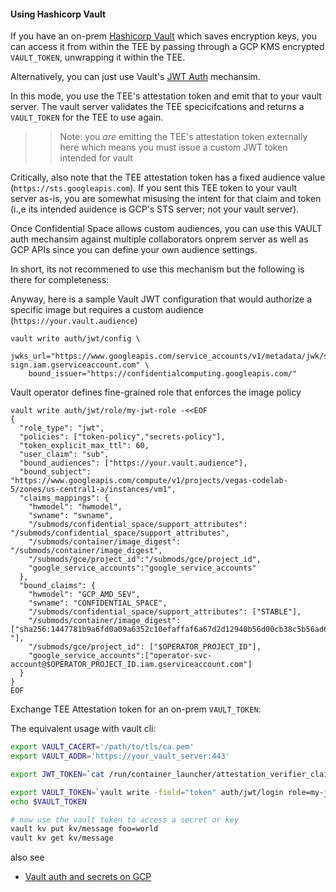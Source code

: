 #### Using Hashicorp Vault

If you have an on-prem [Hashicorp Vault](https://www.vaultproject.io/) which saves encryption keys, you can access it from within the TEE by passing through a GCP KMS encrypted `VAULT_TOKEN`, unwrapping it within the TEE.

Alternatively, you can just use Vault's [JWT Auth](https://developer.hashicorp.com/vault/docs/auth/jwt) mechansim.

In this mode, you use the TEE's attestation token and emit that to your vault server.  The vault server validates the TEE specicifcations and returns a `VAULT_TOKEN` for the TEE to use again.

>> Note: you _are_ emitting the TEE's attestation token externally here which means you must issue a custom JWT token intended for vault

Critically, also note that the TEE attestation token has a fixed audience value (`https://sts.googleapis.com`).  If you sent this TEE token to your vault server as-is, you are somewhat misusing the intent for that claim and token (i.,e its intended auidence is GCP's STS server; not your vault server). 

Once Confidential Space allows custom audiences,  you can use this VAULT auth mechansim against multiple collaborators onprem server as well as GCP APIs since you can define your own audience settings.

In short, its not recommened to use this mechanism but the following is there for completeness:

Anyway, here is a sample Vault JWT configuration that would authorize a specific image but requires a custom audience (`https://your.vault.audience`)

```hcl
vault write auth/jwt/config \
    jwks_url="https://www.googleapis.com/service_accounts/v1/metadata/jwk/signer@confidentialspace-sign.iam.gserviceaccount.com" \
    bound_issuer="https://confidentialcomputing.googleapis.com/"
```

Vault operator defines fine-grained role that enforces the image policy

```hcl
vault write auth/jwt/role/my-jwt-role -<<EOF
{
  "role_type": "jwt",
  "policies": ["token-policy","secrets-policy"],
  "token_explicit_max_ttl": 60,
  "user_claim": "sub",
  "bound_audiences": ["https://your.vault.audience"],
  "bound_subject": "https://www.googleapis.com/compute/v1/projects/vegas-codelab-5/zones/us-central1-a/instances/vm1",
  "claims_mappings": {
    "hwmodel": "hwmodel",
    "swname": "swname",
    "/submods/confidential_space/support_attributes": "/submods/confidential_space/support_attributes",    
    "/submods/container/image_digest": "/submods/container/image_digest",
    "/submods/gce/project_id":"/submods/gce/project_id",
    "google_service_accounts":"google_service_accounts"
  },
  "bound_claims": {
    "hwmodel": "GCP_AMD_SEV",
    "swname": "CONFIDENTIAL_SPACE",
    "/submods/confidential_space/support_attributes": ["STABLE"],
    "/submods/container/image_digest": ["sha256:1447781b9a6fd0a09a6352c10efaffaf6a67d2d12940b56d00cb38c5b56ad646 "],
    "/submods/gce/project_id": ["$OPERATOR_PROJECT_ID"],
    "google_service_accounts":["operator-svc-account@$OPERATOR_PROJECT_ID.iam.gserviceaccount.com"]
  }  
}
EOF
```

Exchange TEE Attestation token for an on-prem `VAULT_TOKEN`:

The equivalent usage with vault cli:

```bash
export VAULT_CACERT='/path/to/tls/ca.pem'
export VAULT_ADDR='https://your_vault_server:443'

export JWT_TOKEN=`cat /run/container_launcher/attestation_verifier_claims_token`

export VAULT_TOKEN=`vault write -field="token" auth/jwt/login role=my-jwt-role jwt="$JWT_TOKEN"`
echo $VAULT_TOKEN

# now use the vault token to access a secret or key
vault kv put kv/message foo=world
vault kv get kv/message
```

also see

- [Vault auth and secrets on GCP](https://github.com/salrashid123/vault_gcp)
